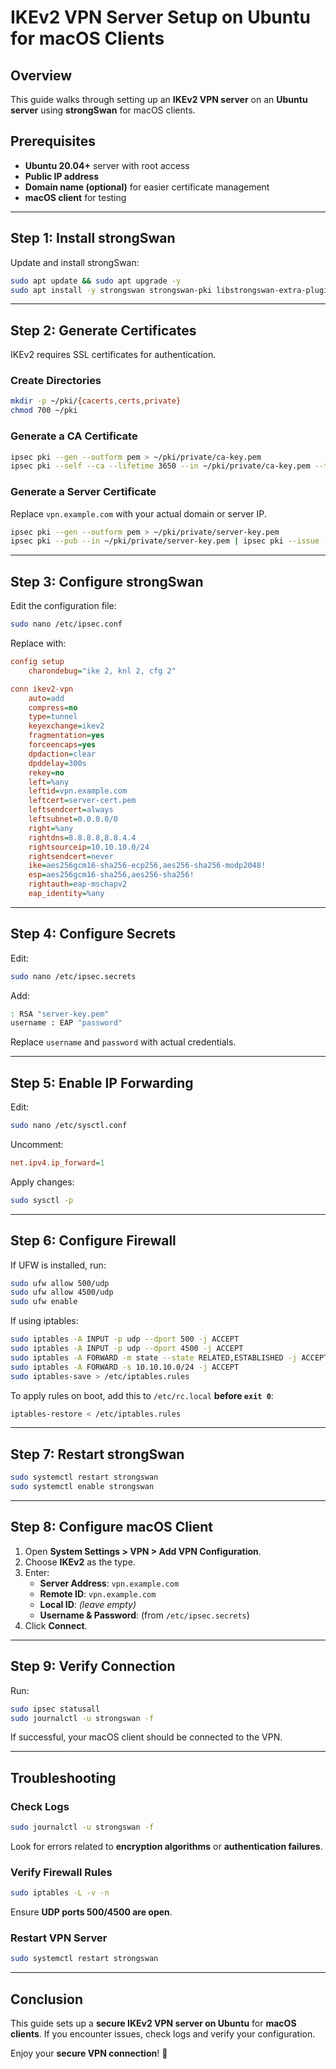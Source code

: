 # IKEv2 VPN Server Setup on Ubuntu for macOS Clients

## Overview
This guide walks through setting up an **IKEv2 VPN server** on an **Ubuntu server** using **strongSwan** for macOS clients.

## Prerequisites
- **Ubuntu 20.04+** server with root access
- **Public IP address**
- **Domain name (optional)** for easier certificate management
- **macOS client** for testing

---

## Step 1: Install strongSwan
Update and install strongSwan:
```bash
sudo apt update && sudo apt upgrade -y
sudo apt install -y strongswan strongswan-pki libstrongswan-extra-plugins
```

---

## Step 2: Generate Certificates
IKEv2 requires SSL certificates for authentication.

### Create Directories
```bash
mkdir -p ~/pki/{cacerts,certs,private}
chmod 700 ~/pki
```

### Generate a CA Certificate
```bash
ipsec pki --gen --outform pem > ~/pki/private/ca-key.pem
ipsec pki --self --ca --lifetime 3650 --in ~/pki/private/ca-key.pem --type rsa --dn "CN=IKEv2 VPN CA" --outform pem > ~/pki/cacerts/ca-cert.pem
```

### Generate a Server Certificate
Replace `vpn.example.com` with your actual domain or server IP.
```bash
ipsec pki --gen --outform pem > ~/pki/private/server-key.pem
ipsec pki --pub --in ~/pki/private/server-key.pem | ipsec pki --issue --lifetime 1825 --cacert ~/pki/cacerts/ca-cert.pem --cakey ~/pki/private/ca-key.pem --dn "CN=vpn.example.com" --san="vpn.example.com" --flag serverAuth --flag ikeIntermediate --outform pem > ~/pki/certs/server-cert.pem
```

---

## Step 3: Configure strongSwan
Edit the configuration file:
```bash
sudo nano /etc/ipsec.conf
```

Replace with:
```ini
config setup
    charondebug="ike 2, knl 2, cfg 2"

conn ikev2-vpn
    auto=add
    compress=no
    type=tunnel
    keyexchange=ikev2
    fragmentation=yes
    forceencaps=yes
    dpdaction=clear
    dpddelay=300s
    rekey=no
    left=%any
    leftid=vpn.example.com
    leftcert=server-cert.pem
    leftsendcert=always
    leftsubnet=0.0.0.0/0
    right=%any
    rightdns=8.8.8.8,8.8.4.4
    rightsourceip=10.10.10.0/24
    rightsendcert=never
    ike=aes256gcm16-sha256-ecp256,aes256-sha256-modp2048!
    esp=aes256gcm16-sha256,aes256-sha256!
    rightauth=eap-mschapv2
    eap_identity=%any
```

---

## Step 4: Configure Secrets
Edit:
```bash
sudo nano /etc/ipsec.secrets
```

Add:
```bash
: RSA "server-key.pem"
username : EAP "password"
```
Replace `username` and `password` with actual credentials.

---

## Step 5: Enable IP Forwarding
Edit:
```bash
sudo nano /etc/sysctl.conf
```
Uncomment:
```ini
net.ipv4.ip_forward=1
```
Apply changes:
```bash
sudo sysctl -p
```

---

## Step 6: Configure Firewall
If UFW is installed, run:
```bash
sudo ufw allow 500/udp
sudo ufw allow 4500/udp
sudo ufw enable
```

If using iptables:
```bash
sudo iptables -A INPUT -p udp --dport 500 -j ACCEPT
sudo iptables -A INPUT -p udp --dport 4500 -j ACCEPT
sudo iptables -A FORWARD -m state --state RELATED,ESTABLISHED -j ACCEPT
sudo iptables -A FORWARD -s 10.10.10.0/24 -j ACCEPT
sudo iptables-save > /etc/iptables.rules
```
To apply rules on boot, add this to `/etc/rc.local` **before `exit 0`**:
```bash
iptables-restore < /etc/iptables.rules
```

---

## Step 7: Restart strongSwan
```bash
sudo systemctl restart strongswan
sudo systemctl enable strongswan
```

---

## Step 8: Configure macOS Client
1. Open **System Settings > VPN > Add VPN Configuration**.
2. Choose **IKEv2** as the type.
3. Enter:
   - **Server Address**: `vpn.example.com`
   - **Remote ID**: `vpn.example.com`
   - **Local ID**: *(leave empty)*
   - **Username & Password**: (from `/etc/ipsec.secrets`)
4. Click **Connect**.

---

## Step 9: Verify Connection
Run:
```bash
sudo ipsec statusall
sudo journalctl -u strongswan -f
```
If successful, your macOS client should be connected to the VPN.

---

## Troubleshooting
### Check Logs
```bash
sudo journalctl -u strongswan -f
```
Look for errors related to **encryption algorithms** or **authentication failures**.

### Verify Firewall Rules
```bash
sudo iptables -L -v -n
```
Ensure **UDP ports 500/4500 are open**.

### Restart VPN Server
```bash
sudo systemctl restart strongswan
```

---

## Conclusion
This guide sets up a **secure IKEv2 VPN server on Ubuntu** for **macOS clients**. If you encounter issues, check logs and verify your configuration.

Enjoy your **secure VPN connection**! 🚀

